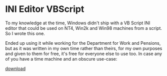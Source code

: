 # INI Editor VBScript

To my knowledge at the time, Windows didn't ship with a VB Script INI editor
that could be used on NT4, Win2k and Win98 machines from a script. So I wrote
this one.

Ended up using it while working for the Department for Work and Pensions, but
as it was written in my own time rather than theirs, for my own purposes and
given to them for free, it's free for everyone else to use too. In case any of
you have a time machine and an obscure use-case:

[download](iniedit.zip)
